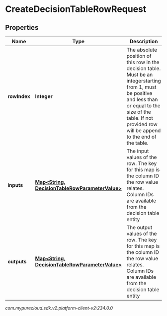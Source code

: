 # CreateDecisionTableRowRequest


## Properties

| Name | Type | Description | Notes |
| ------------ | ------------- | ------------- | ------------- |
| **rowIndex** | **Integer** | The absolute position of this row in the decision table. Must be an integerstarting from 1, must be positive and less than or equal to the size of the table. If not provided row will be append to the end of the table.  |  [optional] |
| **inputs** | [**Map&lt;String, DecisionTableRowParameterValue&gt;**](DecisionTableRowParameterValue) | The input values of the row. The key for this map is the column ID the row value relates. Column IDs are available from the decision table entity |  |
| **outputs** | [**Map&lt;String, DecisionTableRowParameterValue&gt;**](DecisionTableRowParameterValue) | The output values of the row. The key for this map is the column ID the row value relates. Column IDs are available from the decision table entity |  |




_com.mypurecloud.sdk.v2:platform-client-v2:234.0.0_
